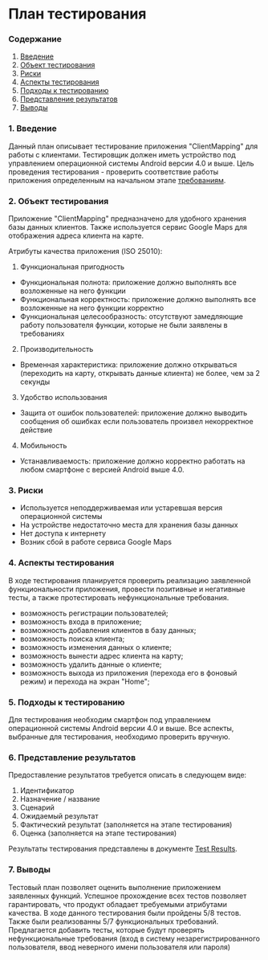 # План тестирования

### Содержание
  1. [Введение](#1)
  2. [Объект тестирования](#2)
  3. [Риски](#3)
  4. [Аспекты тестирования](#4)
  5. [Подходы к тестированию](#5)<br>
  6. [Представление результатов](#6)
  7. [Выводы](#7)

<a name="1"></a>
### 1. Введение

Данный план описывает тестирование приложения "ClientMapping" для работы с клиентами. Тестировщик должен иметь устройство под управлением операционной системы Android версии 4.0 и выше.
Цель проведения тестирования - проверить соответствие работы приложения определенным на начальном этапе [требованиям](https://github.com/IlliaVysotski/ClientMapping/blob/master/docs/Requirements.md).

<a name="2"></a>
### 2. Объект тестирования

Приложение "ClientMapping" предназначено для удобного хранения базы данных клиентов. Также используется сервис Google Maps для отображения адреса клиента на карте.

Атрибуты качества приложения (ISO 25010):

 1. Функциональная пригодность
  * Функциональная полнота: приложение должно выполнять все возложенные на него функции
  * Функциональная корректность: приложение должно выполнять все возложенные на него функции корректно
  * Функциональная целесообразность: отсутствуют замедляющие работу пользователя функции, которые не были заявлены в требованиях
 2. Производительность
  * Временная характеристика: приложение должно открываться (переходить на карту, открывать данные клиента) не более, чем за 2 секунды
 3. Удобство использования
  * Защита от ошибок пользователей: приложение должно выводить сообщения об ошибках если пользователь произвел некорректное действие
 4. Мобильность
  * Устанавливаемость: приложение должно корректно работать на любом смартфоне с версией Android выше 4.0.

<a name="3"></a>
### 3. Риски

* Используется неподдерживаемая или устаревшая версия операционной системы
* На устройстве недостаточно места для хранения базы данных
* Нет доступа к интернету
* Возник сбой в работе сервиса Google Maps

<a name="4"></a>
### 4. Аспекты тестирования

В ходе тестирования планируется проверить реализацию заявленной функциональности приложения, провести позитивные и негативные тесты, а также протестировать нефункциональные требования.

* возможность регистрации пользователей;
* возможность входа в приложение;
* возможность добавления клиентов в базу данных;
* возможность поиска клиента;
* возможность изменения данных о клиенте;
* возможность вынести адрес клиента на карту;
* возможность удалить данные о клиенте;
* возможность выхода из приложения (перехода его в фоновый режим) и перехода на экран "Home";

<a name="5"></a>
### 5. Подходы к тестированию

Для тестирования необходим смартфон под управлением операционной системы Android версии 4.0 и выше. Все аспекты, выбранные для тестирования, необходимо проверить вручную.

<a name="6"></a>
### 6. Представление результатов

Предоставление результатов требуется описать в следующем виде:

1. Идентификатор
2. Назначение / название
3. Сценарий
4. Ожидаемый результат
5. Фактический результат (заполняется на этапе тестирования)
6. Оценка (заполняется на этапе тестирования)

Результаты тестирования представлены в документе [Test Results](https://github.com/IlliaVysotski/ClientMapping/blob/master/test/TestResults.md).

<a name="7"></a>
### 7. Выводы

Тестовый план позволяет оценить выполнение приложением заявленных функций. Успешное прохождение всех тестов позволяет гарантировать, что продукт обладает требуемыми атрибутами качества. В ходе данного тестирования были пройдены 5/8 тестов. Также были реализованны 5/7 функциональных требований. Предлагается добавить тесты, которые будут проверять нефункциональные требования (вход в систему незарегистрированного пользователя, ввод неверного имени пользователя или пароля)
